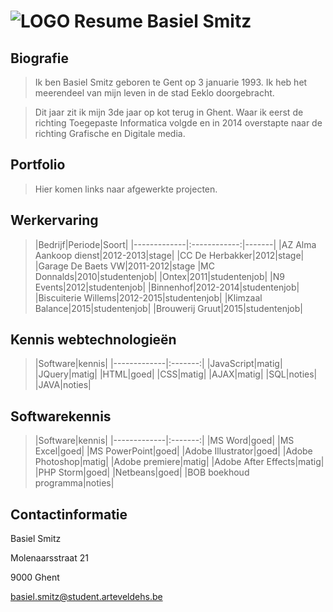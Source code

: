 ![LOGO](http://i.imgur.com/ibysLIp.png)
Resume Basiel Smitz
================
Biografie
-------
>Ik ben Basiel Smitz geboren te Gent op 3 januarie 1993. 
Ik heb het meerendeel van mijn leven in de stad Eeklo doorgebracht.

>Dit jaar zit ik mijn 3de jaar op kot terug in Ghent. Waar ik eerst 
de richting Toegepaste Informatica volgde en in 2014 overstapte naar 
de richting Grafische en Digitale media.

Portfolio
-------
> Hier komen links naar afgewerkte projecten.

Werkervaring
-------
>|Bedrijf|Periode|Soort|
|-------------|:------------:|-------|
|AZ Alma Aankoop dienst|2012-2013|stage|
|CC De Herbakker|2012|stage|
|Garage De Baets VW|2011-2012|stage
|MC Donnalds|2010|studentenjob|
|Ontex|2011|studentenjob|
|N9 Events|2012|studentenjob|
|Binnenhof|2012-2014|studentenjob|
|Biscuiterie Willems|2012-2015|studentenjob|
|Klimzaal Balance|2015|studentenjob|
|Brouwerij Gruut|2015|studentenjob|

Kennis webtechnologieën
-------
>|Software|kennis|
|-------------|:-------:|
|JavaScript|matig|
|JQuery|matig|
|HTML|goed|
|CSS|matig|
|AJAX|matig|
|SQL|noties|
|JAVA|noties|

Softwarekennis
-------
>|Software|kennis|
|-------------|:-------:|
|MS Word|goed|
|MS Excel|goed|
|MS PowerPoint|goed|
|Adobe Illustrator|goed|
|Adobe Photoshop|matig|
|Adobe premiere|matig|
|Adobe After Effects|matig|
|PHP Storm|goed|
|Netbeans|goed|
|BOB boekhoud programma|noties|

Contactinformatie
-------
Basiel Smitz

Molenaarsstraat 21 

9000 Ghent

basiel.smitz@student.arteveldehs.be

